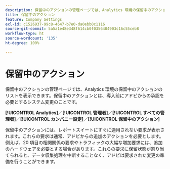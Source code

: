 ```yaml
---
description: 保留中のアクションの管理ページでは、Analytics 環境の保留中のアクションのリストを表示できます。保留中のアクションとは、導入前にアドビからの承認を必要とするシステム変更のことです。
title: 保留中のアクション
feature: Company Settings
exl-id: c1526937-99c8-4647-b7e0-da0ebb0c1116
source-git-commit: 5a5a1e48e348f614cb0f0356404903c16c55ceb8
workflow-type: ht
source-wordcount: '135'
ht-degree: 100%

---
```


# 保留中のアクション

保留中のアクションの管理ページでは、Analytics 環境の保留中のアクションのリストを表示できます。保留中のアクションとは、導入前にアドビからの承認を必要とするシステム変更のことです。

**[!UICONTROL Analytics]**／**[!UICONTROL 管理者]**／**[!UICONTROL すべての管理者]**／**[!UICONTROL カンパニー設定]**／**[!UICONTROL 保留中のアクション]**

保留中のアクションには、レポートスイートにすぐに適用されない要求が表示されます。これらの要求は通常、アドビからの追加のアクションを必要とします。例えば、20 項目の相関関係の要求やトラフィックの大幅な増加要求には、追加のハードウェアを必要とする場合があります。これらの要求に保留状態が割り当てられると、データ収集処理を中断することなく、アドビは要求された変更の準備を行うことができます。
